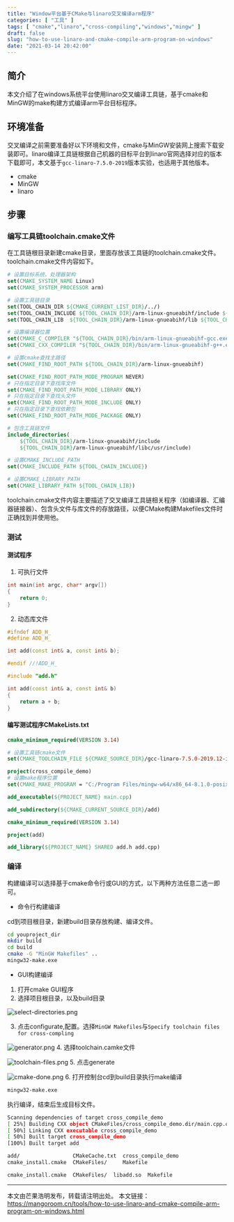 ```yaml
---
title: "Window平台基于CMake与linaro交叉编译arm程序"
categories: [ "工具" ]
tags: [ "cmake","linaro","cross-compiling","windows","mingw" ]
draft: false
slug: "how-to-use-linaro-and-cmake-compile-arm-program-on-windows"
date: "2021-03-14 20:42:00"
---
```


## 简介

本文介绍了在windows系统平台使用linaro交叉编译工具链，基于cmake和MinGW的make构建方式编译arm平台目标程序。
    
## 环境准备

交叉编译之前需要准备好以下环境和文件，cmake与MinGW安装网上搜索下载安装即可。linaro编译工具链根据自己机器的目标平台到linaro官网选择对应的版本下载即可，本文基于`gcc-linaro-7.5.0-2019`版本实验，也适用于其他版本。

- cmake
- MinGW
- linaro

## 步骤

### 编写工具链toolchain.cmake文件

在工具链根目录新建cmake目录，里面存放该工具链的toolchain.cmake文件。toolchain.cmake文件内容如下。

```cmake
# 设置目标系统、处理器架构
set(CMAKE_SYSTEM_NAME Linux)
set(CMAKE_SYSTEM_PROCESSOR arm)

# 设置工具链目录
set(TOOL_CHAIN_DIR ${CMAKE_CURRENT_LIST_DIR}/../)
set(TOOL_CHAIN_INCLUDE ${TOOL_CHAIN_DIR}/arm-linux-gnueabihf/include ${TOOL_CHAIN_DIR}/arm-linux-gnueabihf/libc/usr/include)
set(TOOL_CHAIN_LIB  ${TOOL_CHAIN_DIR}/arm-linux-gnueabihf/lib ${TOOL_CHAIN_DIR}/arm-linux-gnueabihf/libc/usr/lib)

# 设置编译器位置
set(CMAKE_C_COMPILER "${TOOL_CHAIN_DIR}/bin/arm-linux-gnueabihf-gcc.exe")
set(CMAKE_CXX_COMPILER "${TOOL_CHAIN_DIR}/bin/arm-linux-gnueabihf-g++.exe")

# 设置cmake查找主路径
set(CMAKE_FIND_ROOT_PATH ${TOOL_CHAIN_DIR}/arm-linux-gnueabihf)

set(CMAKE_FIND_ROOT_PATH_MODE_PROGRAM NEVER)
# 只在指定目录下查找库文件
set(CMAKE_FIND_ROOT_PATH_MODE_LIBRARY ONLY)
# 只在指定目录下查找头文件
set(CMAKE_FIND_ROOT_PATH_MODE_INCLUDE ONLY)
# 只在指定目录下查找依赖包
set(CMAKE_FIND_ROOT_PATH_MODE_PACKAGE ONLY)

# 包含工具链文件
include_directories(
    ${TOOL_CHAIN_DIR}/arm-linux-gnueabihf/include
    ${TOOL_CHAIN_DIR}/arm-linux-gnueabihf/libc/usr/include)

# 设置CMAKE_INCLUDE_PATH
set(CMAKE_INCLUDE_PATH ${TOOL_CHAIN_INCLUDE})

# 设置CMAKE_LIBRARY_PATH
set(CMAKE_LIBRARY_PATH ${TOOL_CHAIN_LIB})
```

toolchain.cmake文件内容主要描述了交叉编译工具链相关程序（如编译器、汇编器链接器）、包含头文件与库文件的存放路径，以便CMake构建Makefiles文件时正确找到并使用他。

### 测试

#### 测试程序

1. 可执行文件

```cpp
int main(int argc, char* argv[])
{
    return 0;
}
```

2. 动态库文件

```cpp
#ifndef ADD_H_
#define ADD_H_

int add(const int& a, const int& b);

#endif //!ADD_H_
```

```cpp
#include "add.h"

int add(const int& a, const int& b)
{
    return a + b;
}
```

#### 编写测试程序CMakeLists.txt

```cmake
cmake_minimum_required(VERSION 3.14)

# 设置工具链cmake文件
set(CMAKE_TOOLCHAIN_FILE ${CMAKE_SOURCE_DIR}/gcc-linaro-7.5.0-2019.12-i686-mingw32_arm-linux-gnueabihf/cmake/toolchain.cmake)

project(cross_compile_demo)
# 设置make程序位置
set(CMAKE_MAKE_PROGRAM = "C:/Program Files/mingw-w64/x86_64-8.1.0-posix-seh-rt_v6-rev0/mingw64/bin/mingw32-make.exe")

add_executable(${PROJECT_NAME} main.cpp)

add_subdirectory(${CMAKE_CURRENT_SOURCE_DIR}/add)
```

```cmake
cmake_minimum_required(VERSION 3.14)

project(add)

add_library(${PROJECT_NAME} SHARED add.h add.cpp)
```

### 编译

构建编译可以选择基于cmake命令行或GUI的方式，以下两种方法任意二选一即可。

- 命令行构建编译

cd到项目根目录，新建build目录存放构建、编译文件。

```bash
cd youproject_dir
mkdir build
cd build
cmake -G "MinGW Makefiles" ..
mingw32-make.exe 
```

- GUI构建编译

1. 打开cmake GUI程序
2. 选择项目根目录，以及build目录

![select-directories.png][1]

3. 点击configurate,配置。选择`MinGW Makefiles`与`Specify toolchain files for cross-compling`

![generator.png][2]
4. 选择toolchain.camke文件

![toolchain-files.png][3]
5. 点击generate

![cmake-done.png][4]
6. 打开控制台cd到build目录执行make编译

```bash
mingw32-make.exe 
```
执行编译，结束后生成目标文件。

```bash
Scanning dependencies of target cross_compile_demo
[ 25%] Building CXX object CMakeFiles/cross_compile_demo.dir/main.cpp.o
[ 50%] Linking CXX executable cross_compile_demo
[ 50%] Built target cross_compile_demo
[100%] Built target add
```

```bash
add/                 CMakeCache.txt  cross_compile_demo
cmake_install.cmake  CMakeFiles/     Makefile
```

```bash
cmake_install.cmake  CMakeFiles/  libadd.so  Makefile
```

-----------------

本文由芒果浩明发布，转载请注明出处。
本文链接：https://mangoroom.cn/tools/how-to-use-linaro-and-cmake-compile-arm-program-on-windows.html

  [1]: https://mangoroom.cn/usr/uploads/2021/03/3735418504.png
  [2]: https://mangoroom.cn/usr/uploads/2021/03/2486819531.png
  [3]: https://mangoroom.cn/usr/uploads/2021/03/3196570889.png
  [4]: https://mangoroom.cn/usr/uploads/2021/03/344634029.png